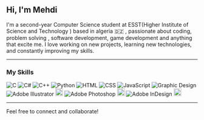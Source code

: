 ## Hi, I'm Mehdi

I'm a second-year Computer Science student at ESST(Higher Institute of Science and Technology ) based in algeria 🇩🇿 , passionate about coding, problem solving , software development, game development and anything that excite me. I love working on new projects, learning new technologies, and constantly improving my skills.

---

### My Skills

![C](https://img.shields.io/badge/-C-00599C?style=for-the-badge&logo=c&logoColor=white)
![C#](https://img.shields.io/badge/-C%23-239120?style=for-the-badge&logo=csharp&logoColor=white)
![C++](https://img.shields.io/badge/-C++-00599C?style=for-the-badge&logo=c%2b%2b&logoColor=white)
![Python](https://img.shields.io/badge/-Python-3776AB?style=for-the-badge&logo=python&logoColor=white)
![HTML](https://img.shields.io/badge/-HTML-E34F26?style=for-the-badge&logo=html5&logoColor=white)
![CSS](https://img.shields.io/badge/-CSS-1572B6?style=for-the-badge&logo=css3&logoColor=white)
![JavaScript](https://img.shields.io/badge/-JavaScript-F7DF1E?style=for-the-badge&logo=javascript&logoColor=black)
![Graphic Design](https://img.shields.io/badge/-Graphic%20Design-FF5733?style=for-the-badge)
![Adobe Illustrator](https://img.shields.io/badge/-Illustrator-FF9A00?style=for-the-badge) <img src="https://upload.wikimedia.org/wikipedia/commons/f/fb/Adobe_Illustrator_CC_icon.svg" width="20">
![Adobe Photoshop](https://img.shields.io/badge/-Photoshop-31A8FF?style=for-the-badge) <img src="https://upload.wikimedia.org/wikipedia/commons/c/cb/Adobe_Photoshop_CC_icon.svg" width="20">
![Adobe InDesign](https://img.shields.io/badge/-InDesign-FF3366?style=for-the-badge) <img src="https://upload.wikimedia.org/wikipedia/commons/4/48/Adobe_InDesign_CC_icon.svg" width="20">





---

Feel free to connect and collaborate!
<!---
badisso22/badisso22 is a ✨ special ✨ repository because its `README.md` (this file) appears on your GitHub profile.
You can click the Preview link to take a look at your changes.
--->
